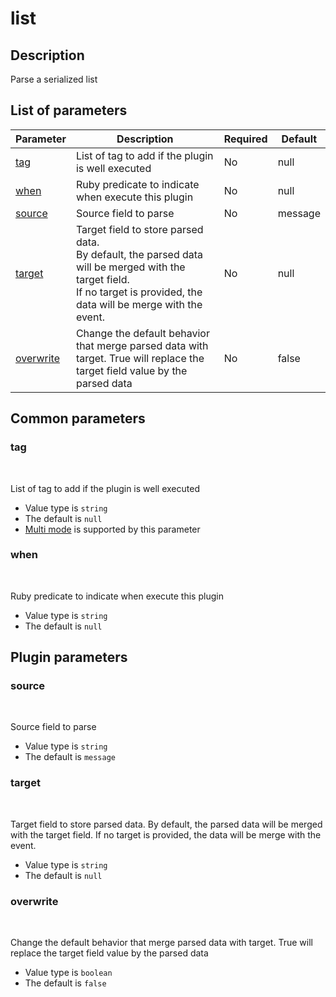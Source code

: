 # list <Badge type='tip' text='community' vertical='top' />

## Description
Parse a serialized list

## List of parameters
| Parameter | Description | Required | Default |
|---|---|---|---|
| [tag](#tag) | List of tag to add if the plugin is well executed | No | null |
| [when](#when) | Ruby predicate to indicate when execute this plugin | No | null |
| [source](#source) | Source field to parse | No | message |
| [target](#target) | Target field to store parsed data.<br/>By default, the parsed data will be merged with the target field.<br/>If no target is provided, the data will be merge with the event. | No | null |
| [overwrite](#overwrite) | Change the default behavior that merge parsed data with target. True will replace the target field value by the parsed data | No | false |

## Common parameters
### tag
<br/>
<Badge type=warning text=optional vertical=bottom />

List of tag to add if the plugin is well executed
- Value type is `string`
- The default is `null`
- [Multi mode](#) is supported by this parameter

### when
<br/>
<Badge type=warning text=optional vertical=bottom />

Ruby predicate to indicate when execute this plugin
- Value type is `string`
- The default is `null`

## Plugin parameters
### source
<br/>
<Badge type=warning text=optional vertical=bottom />

Source field to parse
- Value type is `string`
- The default is `message`

### target
<br/>
<Badge type=warning text=optional vertical=bottom />

Target field to store parsed data.
By default, the parsed data will be merged with the target field.
If no target is provided, the data will be merge with the event.
- Value type is `string`
- The default is `null`

### overwrite
<br/>
<Badge type=warning text=optional vertical=bottom />

Change the default behavior that merge parsed data with target. True will replace the target field value by the parsed data
- Value type is `boolean`
- The default is `false`

